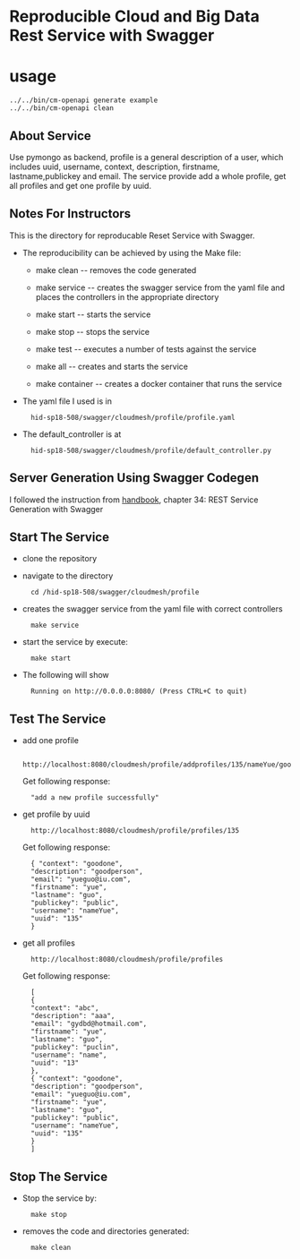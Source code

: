 # Reproducible Cloud and Big Data Rest Service with Swagger 


# usage

    ../../bin/cm-openapi generate example
    ../../bin/cm-openapi clean


## About Service
Use pymongo as backend, profile is a general description of a user, which includes
uuid, username, context, description, firstname, lastname,publickey and email.
The service provide add a whole profile, get all profiles and get one profile by uuid.


## Notes For Instructors 
This is the directory for reproducable Reset Service with Swagger. 

* The reproducibility can be achieved by using the Make file:
    - make clean -- removes the code generated

    - make service -- creates the swagger service from the yaml file 
    and places the controllers in the appropriate directory

    - make start  -- starts the service

    - make stop -- stops the service

    - make test -- executes a number of tests against the service

    - make all -- creates and starts the service
    
    - make container -- creates a docker container that runs the service

* The yaml file I used is in 

        hid-sp18-508/swagger/cloudmesh/profile/profile.yaml
    
* The default_controller is at 

        hid-sp18-508/swagger/cloudmesh/profile/default_controller.py
  


## Server Generation Using Swagger Codegen

I followed the instruction from
[handbook](https://drive.google.com/file/d/1Mdd_TJcbXurJYRpG2gKCVqWmbhvED2Mp/view),
chapter 34: REST Service Generation with Swagger

## Start The Service

* clone the repository
* navigate to the directory 

        cd /hid-sp18-508/swagger/cloudmesh/profile
        
* creates the swagger service from the yaml file with correct controllers
        
        make service
        
* start the service by execute:

        make start

* The following will show

        Running on http://0.0.0.0:8080/ (Press CTRL+C to quit)
        
## Test The Service
* add one profile

        http://localhost:8080/cloudmesh/profile/addprofiles/135/nameYue/goodone/goodperson/yue/guo/public/yueguo@iu.com
	
	Get following response:
  
        "add a new profile successfully"

* get profile by uuid

        http://localhost:8080/cloudmesh/profile/profiles/135
	
	Get following response:
	
		{ "context": "goodone",
  		"description": "goodperson",
  		"email": "yueguo@iu.com",
  		"firstname": "yue",
  		"lastname": "guo",
  		"publickey": "public",
  		"username": "nameYue",
  		"uuid": "135"
		}

	
    
* get all profiles

        http://localhost:8080/cloudmesh/profile/profiles
	
	Get following response:
	
		[
  		{
		"context": "abc",
		"description": "aaa",
		"email": "gydbd@hotmail.com",
		"firstname": "yue",
		"lastname": "guo",
		"publickey": "puclin",
		"username": "name",
		"uuid": "13"
  		},
		{ "context": "goodone",
  		"description": "goodperson",
  		"email": "yueguo@iu.com",
  		"firstname": "yue",
  		"lastname": "guo",
  		"publickey": "public",
  		"username": "nameYue",
  		"uuid": "135"
		}
		]
    

## Stop The Service

* Stop the service by:

        make stop
        
* removes the code and directories generated:

        make clean
